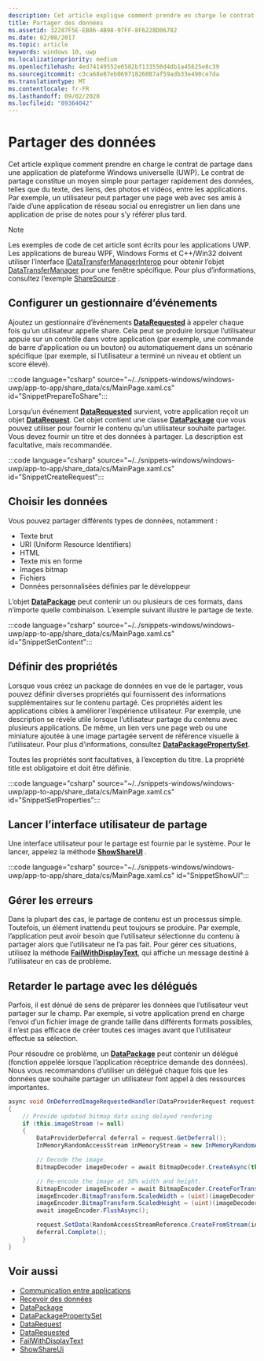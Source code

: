 ```yaml
---
description: Cet article explique comment prendre en charge le contrat de partage dans une application de plateforme Windows universelle (UWP).
title: Partager des données
ms.assetid: 32287F5E-EB86-4B98-97FF-8F6228D06782
ms.date: 02/08/2017
ms.topic: article
keywords: windows 10, uwp
ms.localizationpriority: medium
ms.openlocfilehash: 4ed74149552e6582bf133550d4db1a45625e8c39
ms.sourcegitcommit: c3ca68e87eb06971826087af59adb33e490ce7da
ms.translationtype: MT
ms.contentlocale: fr-FR
ms.lasthandoff: 09/02/2020
ms.locfileid: "89364042"
---
```

# <a name="share-data"></a>Partager des données


Cet article explique comment prendre en charge le contrat de partage dans une application de plateforme Windows universelle (UWP). Le contrat de partage constitue un moyen simple pour partager rapidement des données, telles que du texte, des liens, des photos et vidéos, entre les applications. Par exemple, un utilisateur peut partager une page web avec ses amis à l’aide d’une application de réseau social ou enregistrer un lien dans une application de prise de notes pour s’y référer plus tard.

> [!NOTE]
> Les exemples de code de cet article sont écrits pour les applications UWP. Les applications de bureau WPF, Windows Forms et C++/Win32 doivent utiliser l’interface [IDataTransferManagerInterop](/windows/win32/api/shobjidl_core/nn-shobjidl_core-idatatransfermanagerinterop) pour obtenir l’objet [DataTransferManager](/uwp/api/windows.applicationmodel.datatransfer.datatransfermanager) pour une fenêtre spécifique. Pour plus d’informations, consultez l’exemple [ShareSource](https://github.com/microsoft/Windows-classic-samples/tree/master/Samples/ShareSource) .

## <a name="set-up-an-event-handler"></a>Configurer un gestionnaire d’événements

Ajoutez un gestionnaire d’événements [**DataRequested**](/uwp/api/windows.applicationmodel.datatransfer.datatransfermanager.datarequested) à appeler chaque fois qu’un utilisateur appelle share. Cela peut se produire lorsque l’utilisateur appuie sur un contrôle dans votre application (par exemple, une commande de barre d’application ou un bouton) ou automatiquement dans un scénario spécifique (par exemple, si l’utilisateur a terminé un niveau et obtient un score élevé).

:::code language="csharp" source="~/../snippets-windows/windows-uwp/app-to-app/share_data/cs/MainPage.xaml.cs" id="SnippetPrepareToShare":::

Lorsqu’un événement [**DataRequested**](/uwp/api/windows.applicationmodel.datatransfer.datatransfermanager.datarequested) survient, votre application reçoit un objet [**DataRequest**](/uwp/api/Windows.ApplicationModel.DataTransfer.DataRequest). Cet objet contient une classe [**DataPackage**](/uwp/api/Windows.ApplicationModel.DataTransfer.DataPackage) que vous pouvez utiliser pour fournir le contenu qu’un utilisateur souhaite partager. Vous devez fournir un titre et des données à partager. La description est facultative, mais recommandée.

:::code language="csharp" source="~/../snippets-windows/windows-uwp/app-to-app/share_data/cs/MainPage.xaml.cs" id="SnippetCreateRequest":::

## <a name="choose-data"></a>Choisir les données

Vous pouvez partager différents types de données, notamment :

-   Texte brut
-   URI (Uniform Resource Identifiers)
-   HTML
-   Texte mis en forme
-   Images bitmap
-   Fichiers
-   Données personnalisées définies par le développeur

L’objet [**DataPackage**](/uwp/api/Windows.ApplicationModel.DataTransfer.DataPackage) peut contenir un ou plusieurs de ces formats, dans n’importe quelle combinaison. L’exemple suivant illustre le partage de texte.

:::code language="csharp" source="~/../snippets-windows/windows-uwp/app-to-app/share_data/cs/MainPage.xaml.cs" id="SnippetSetContent":::

## <a name="set-properties"></a>Définir des propriétés

Lorsque vous créez un package de données en vue de le partager, vous pouvez définir diverses propriétés qui fournissent des informations supplémentaires sur le contenu partagé. Ces propriétés aident les applications cibles à améliorer l’expérience utilisateur. Par exemple, une description se révèle utile lorsque l’utilisateur partage du contenu avec plusieurs applications. De même, un lien vers une page web ou une miniature ajoutée à une image partagée servent de référence visuelle à l’utilisateur. Pour plus d’informations, consultez [**DataPackagePropertySet**](/uwp/api/Windows.ApplicationModel.DataTransfer.DataPackagePropertySet).

Toutes les propriétés sont facultatives, à l’exception du titre. La propriété title est obligatoire et doit être définie.

:::code language="csharp" source="~/../snippets-windows/windows-uwp/app-to-app/share_data/cs/MainPage.xaml.cs" id="SnippetSetProperties":::

## <a name="launch-the-share-ui"></a>Lancer l’interface utilisateur de partage

Une interface utilisateur pour le partage est fournie par le système. Pour le lancer, appelez la méthode [**ShowShareUI**](/uwp/api/windows.applicationmodel.datatransfer.datatransfermanager.showshareui) .

:::code language="csharp" source="~/../snippets-windows/windows-uwp/app-to-app/share_data/cs/MainPage.xaml.cs" id="SnippetShowUI":::

## <a name="handle-errors"></a>Gérer les erreurs

Dans la plupart des cas, le partage de contenu est un processus simple. Toutefois, un élément inattendu peut toujours se produire. Par exemple, l’application peut avoir besoin que l’utilisateur sélectionne du contenu à partager alors que l’utilisateur ne l’a pas fait. Pour gérer ces situations, utilisez la méthode [**FailWithDisplayText**](/uwp/api/Windows.ApplicationModel.DataTransfer.DataRequest#Windows_ApplicationModel_DataTransfer_DataRequest_FailWithDisplayText_System_String_), qui affiche un message destiné à l’utilisateur en cas de problème.

## <a name="delay-share-with-delegates"></a>Retarder le partage avec les délégués

Parfois, il est dénué de sens de préparer les données que l’utilisateur veut partager sur le champ. Par exemple, si votre application prend en charge l’envoi d’un fichier image de grande taille dans différents formats possibles, il n’est pas efficace de créer toutes ces images avant que l’utilisateur effectue sa sélection.

Pour résoudre ce problème, un [**DataPackage**](/uwp/api/Windows.ApplicationModel.DataTransfer.DataPackage) peut contenir un délégué (fonction appelée lorsque l’application réceptrice demande des données). Nous vous recommandons d’utiliser un délégué chaque fois que les données que souhaite partager un utilisateur font appel à des ressources importantes.

<!-- For some reason, this snippet was inline in the WDCML topic. Suggest moving to VS project with rest of snippets. -->
```cs
async void OnDeferredImageRequestedHandler(DataProviderRequest request)
{
    // Provide updated bitmap data using delayed rendering
    if (this.imageStream != null)
    {
        DataProviderDeferral deferral = request.GetDeferral();
        InMemoryRandomAccessStream inMemoryStream = new InMemoryRandomAccessStream();

        // Decode the image.
        BitmapDecoder imageDecoder = await BitmapDecoder.CreateAsync(this.imageStream);

        // Re-encode the image at 50% width and height.
        BitmapEncoder imageEncoder = await BitmapEncoder.CreateForTranscodingAsync(inMemoryStream, imageDecoder);
        imageEncoder.BitmapTransform.ScaledWidth = (uint)(imageDecoder.OrientedPixelWidth * 0.5);
        imageEncoder.BitmapTransform.ScaledHeight = (uint)(imageDecoder.OrientedPixelHeight * 0.5);
        await imageEncoder.FlushAsync();

        request.SetData(RandomAccessStreamReference.CreateFromStream(inMemoryStream));
        deferral.Complete();
    }
}
```

## <a name="see-also"></a>Voir aussi 

* [Communication entre applications](index.md)
* [Recevoir des données](receive-data.md)
* [DataPackage](/uwp/api/windows.applicationmodel.datatransfer.datapackage)
* [DataPackagePropertySet](/uwp/api/windows.applicationmodel.datatransfer.datapackagepropertyset)
* [DataRequest](/uwp/api/windows.applicationmodel.datatransfer.datarequest)
* [DataRequested](/uwp/api/windows.applicationmodel.datatransfer.datatransfermanager.datarequested)
* [FailWithDisplayText](/uwp/api/windows.applicationmodel.datatransfer.datarequest.failwithdisplaytext)
* [ShowShareUi](/uwp/api/windows.applicationmodel.datatransfer.datatransfermanager.showshareui)
 
